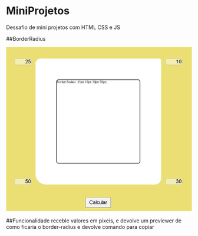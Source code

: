 # MiniProjetos
 Dessafio de mini projetos com HTML CSS e JS 

##BorderRadius

![imagem do projeto](https://github.com/Giovannelrodrigues/MiniProjetos/blob/main/Beginner/BorderRadiusPreviewer/Capturar.JPG)


##Funcionalidade
    receble valores em pixeis, e devolve um previewer de como ficaria o border-radius e devolve comando para copiar
